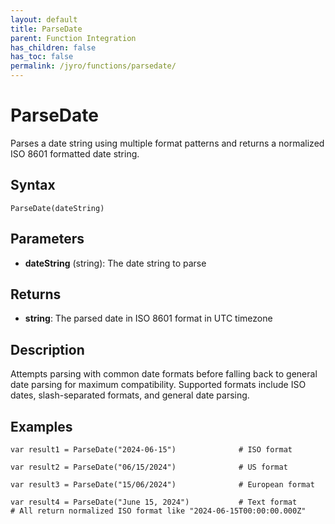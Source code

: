 ```yaml
---
layout: default
title: ParseDate
parent: Function Integration
has_children: false
has_toc: false
permalink: /jyro/functions/parsedate/
---
```


# ParseDate

Parses a date string using multiple format patterns and returns a normalized ISO 8601 formatted date string.

## Syntax

```jyro
ParseDate(dateString)
```

## Parameters

- **dateString** (string): The date string to parse

## Returns

- **string**: The parsed date in ISO 8601 format in UTC timezone

## Description

Attempts parsing with common date formats before falling back to general date parsing for maximum compatibility. Supported formats include ISO dates, slash-separated formats, and general date parsing.

## Examples

```jyro
var result1 = ParseDate("2024-06-15")              # ISO format
```

```jyro
var result2 = ParseDate("06/15/2024")              # US format
```

```jyro
var result3 = ParseDate("15/06/2024")              # European format
```

```jyro
var result4 = ParseDate("June 15, 2024")           # Text format
# All return normalized ISO format like "2024-06-15T00:00:00.000Z"
```